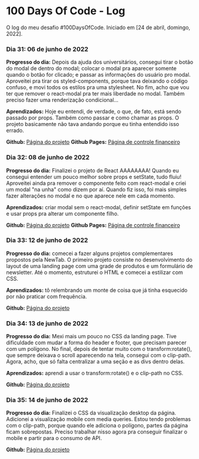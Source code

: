 # 100 Days Of Code - Log

O log do meu desafio #100DaysOfCode. Iniciado em [24 de abril, domingo, 2022].

### Dia 31: 06 de junho de 2022

**Progresso do dia:** Depois da ajuda dos universitários, consegui tirar o botão do modal de dentro do modal; colocar o modal pra aparecer somente quando o botão for clicado; e passar as informações do usuário pro modal. Aproveitei pra tirar os styled-components, porque tava deixando o código confuso, e movi todos os estilos pra uma stylesheet. No fim, acho que vou ter que remover o react-modal pra ter mais liberdade no modal. Também preciso fazer uma renderização condicional...

**Aprendizados:** Hoje eu entendi, de verdade, o que, de fato, está sendo passado por props. Também como passar e como chamar as props. O projeto basicamente não tava andando porque eu tinha entendido isso errado.

**Github:** [Página do projeto](https://github.com/sarahrubia/app-pagamentos)
**Github Pages:** [Página de controle financeiro](https://sarahrubia.github.io/app-pagamentos/)

### Dia 32: 08 de junho de 2022

**Progresso do dia:** Finalizei o projeto de React AAAAAAAA! Quando eu consegui entender um pouco melhor sobre props e setState, tudo fluiu! Aproveitei ainda pra remover o componente feito com react-modal e criei um modal "na unha" como dizem por aí. Quando fiz isso, foi mais simples fazer alterações no modal e no que aparece nele em cada momento.  

**Aprendizados:** criar modal sem o react-modal, definir setState em funções e usar props pra alterar um componente filho.

**Github:** [Página do projeto](https://github.com/sarahrubia/app-pagamentos)
**Github Pages:** [Página de controle financeiro](https://sarahrubia.github.io/app-pagamentos/)

### Dia 33: 12 de junho de 2022

**Progresso do dia:** comecei a fazer alguns projetos complementares propostos pela NewTab. O primeiro projeto consiste no desenvolvimento do layout de uma landing page com uma grade de produtos e um formulário de newsletter. Até o momento, estruturei o HTML e comecei a estilizar com CSS.

**Aprendizados:** tô relembrando um monte de coisa que já tinha esquecido por não praticar com frequência.

**Github:** [Página do projeto](https://github.com/sarahrubia/newsletter-landing-page)

### Dia 34: 13 de junho de 2022

**Progresso do dia:** Mexi mais um pouco no CSS da landing page. Tive dificuldade com mudar a forma do header e footer, que precisam parecer com um polígono. No final, depois de tentar muito com o transform:rotate(), que sempre deixava o scroll aparecendo na tela, consegui com o clip-path. Agora, acho, que só falta centralizar a uma seção e as divs dentro delas.

**Aprendizados:** aprendi a usar o transform:rotate() e o clip-path no CSS.

**Github:** [Página do projeto](https://github.com/sarahrubia/newsletter-landing-page)

### Dia 35: 14 de junho de 2022

**Progresso do dia:** Finalizei o CSS da visualização desktop da página. Adicionei a visualização mobile com media queries. Estou tendo problemas com o clip-path, porque quando ele adiciona o polígono, partes da página ficam sobrepostas. Preciso trabalhar nisso agora pra conseguir finalizar o mobile e partir para o consumo de API.

**Github:** [Página do projeto](https://github.com/sarahrubia/newsletter-landing-page)

